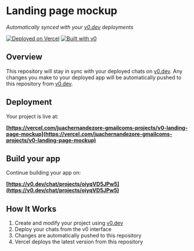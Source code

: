 # Landing page mockup

*Automatically synced with your [v0.dev](https://v0.dev) deployments*

[![Deployed on Vercel](https://img.shields.io/badge/Deployed%20on-Vercel-black?style=for-the-badge&logo=vercel)](https://vercel.com/juachernandezore-gmailcoms-projects/v0-landing-page-mockup)
[![Built with v0](https://img.shields.io/badge/Built%20with-v0.dev-black?style=for-the-badge)](https://v0.dev/chat/projects/oiyqVD5JPw5)

## Overview

This repository will stay in sync with your deployed chats on [v0.dev](https://v0.dev).
Any changes you make to your deployed app will be automatically pushed to this repository from [v0.dev](https://v0.dev).

## Deployment

Your project is live at:

**[https://vercel.com/juachernandezore-gmailcoms-projects/v0-landing-page-mockup](https://vercel.com/juachernandezore-gmailcoms-projects/v0-landing-page-mockup)**

## Build your app

Continue building your app on:

**[https://v0.dev/chat/projects/oiyqVD5JPw5](https://v0.dev/chat/projects/oiyqVD5JPw5)**

## How It Works

1. Create and modify your project using [v0.dev](https://v0.dev)
2. Deploy your chats from the v0 interface
3. Changes are automatically pushed to this repository
4. Vercel deploys the latest version from this repository
